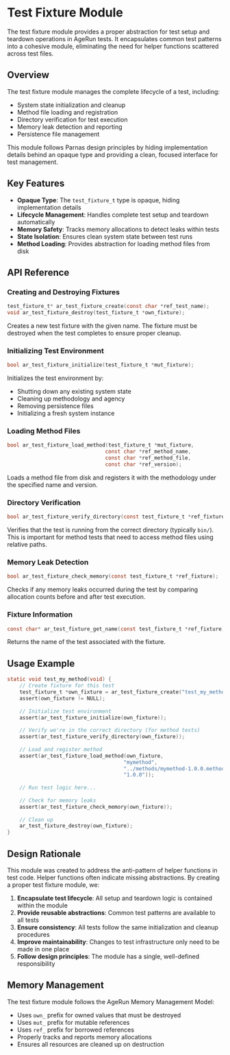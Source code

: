# Test Fixture Module

The test fixture module provides a proper abstraction for test setup and teardown operations in AgeRun tests. It encapsulates common test patterns into a cohesive module, eliminating the need for helper functions scattered across test files.

## Overview

The test fixture module manages the complete lifecycle of a test, including:
- System state initialization and cleanup
- Method file loading and registration
- Directory verification for test execution
- Memory leak detection and reporting
- Persistence file management

This module follows Parnas design principles by hiding implementation details behind an opaque type and providing a clean, focused interface for test management.

## Key Features

- **Opaque Type**: The `test_fixture_t` type is opaque, hiding implementation details
- **Lifecycle Management**: Handles complete test setup and teardown automatically
- **Memory Safety**: Tracks memory allocations to detect leaks within tests
- **State Isolation**: Ensures clean system state between test runs
- **Method Loading**: Provides abstraction for loading method files from disk

## API Reference

### Creating and Destroying Fixtures

```c
test_fixture_t* ar_test_fixture_create(const char *ref_test_name);
void ar_test_fixture_destroy(test_fixture_t *own_fixture);
```

Creates a new test fixture with the given name. The fixture must be destroyed when the test completes to ensure proper cleanup.

### Initializing Test Environment

```c
bool ar_test_fixture_initialize(test_fixture_t *mut_fixture);
```

Initializes the test environment by:
- Shutting down any existing system state
- Cleaning up methodology and agency
- Removing persistence files
- Initializing a fresh system instance

### Loading Method Files

```c
bool ar_test_fixture_load_method(test_fixture_t *mut_fixture,
                                const char *ref_method_name,
                                const char *ref_method_file,
                                const char *ref_version);
```

Loads a method file from disk and registers it with the methodology under the specified name and version.

### Directory Verification

```c
bool ar_test_fixture_verify_directory(const test_fixture_t *ref_fixture);
```

Verifies that the test is running from the correct directory (typically `bin/`). This is important for method tests that need to access method files using relative paths.

### Memory Leak Detection

```c
bool ar_test_fixture_check_memory(const test_fixture_t *ref_fixture);
```

Checks if any memory leaks occurred during the test by comparing allocation counts before and after test execution.

### Fixture Information

```c
const char* ar_test_fixture_get_name(const test_fixture_t *ref_fixture);
```

Returns the name of the test associated with the fixture.

## Usage Example

```c
static void test_my_method(void) {
    // Create fixture for this test
    test_fixture_t *own_fixture = ar_test_fixture_create("test_my_method");
    assert(own_fixture != NULL);
    
    // Initialize test environment
    assert(ar_test_fixture_initialize(own_fixture));
    
    // Verify we're in the correct directory (for method tests)
    assert(ar_test_fixture_verify_directory(own_fixture));
    
    // Load and register method
    assert(ar_test_fixture_load_method(own_fixture, 
                                      "mymethod", 
                                      "../methods/mymethod-1.0.0.method",
                                      "1.0.0"));
    
    // Run test logic here...
    
    // Check for memory leaks
    assert(ar_test_fixture_check_memory(own_fixture));
    
    // Clean up
    ar_test_fixture_destroy(own_fixture);
}
```

## Design Rationale

This module was created to address the anti-pattern of helper functions in test code. Helper functions often indicate missing abstractions. By creating a proper test fixture module, we:

1. **Encapsulate test lifecycle**: All setup and teardown logic is contained within the module
2. **Provide reusable abstractions**: Common test patterns are available to all tests
3. **Ensure consistency**: All tests follow the same initialization and cleanup procedures
4. **Improve maintainability**: Changes to test infrastructure only need to be made in one place
5. **Follow design principles**: The module has a single, well-defined responsibility

## Memory Management

The test fixture module follows the AgeRun Memory Management Model:
- Uses `own_` prefix for owned values that must be destroyed
- Uses `mut_` prefix for mutable references
- Uses `ref_` prefix for borrowed references
- Properly tracks and reports memory allocations
- Ensures all resources are cleaned up on destruction